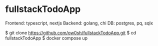 # fullstackTodoApp

Frontend: typescript, nextjs
Backend: golang, chi
DB: postgres, pq, sqlx

$ git clone https://github.com/ow0sh/fullstackTodoApp.git
$ cd fullstackTodoApp
$ docker compose up

